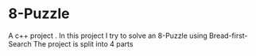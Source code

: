 # 8-Puzzle
A c++ project . In this project I try to solve an 8-Puzzle using Bread-first-Search
The project is split into 4 parts
